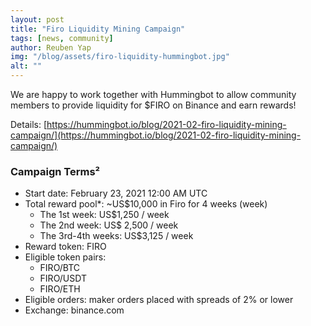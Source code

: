 ```yaml
---
layout: post
title: "Firo Liquidity Mining Campaign"
tags: [news, community]
author: Reuben Yap
img: "/blog/assets/firo-liquidity-hummingbot.jpg"
alt: ""
---
```


We are happy to work together with Hummingbot to allow community members to provide liquidity for $FIRO on Binance and earn rewards! 

Details: [https://hummingbot.io/blog/2021-02-firo-liquidity-mining-campaign/](https://hummingbot.io/blog/2021-02-firo-liquidity-mining-campaign/)

### Campaign Terms²
* Start date: February 23, 2021 12:00 AM UTC
* Total reward pool*: ~US$10,000 in Firo for 4 weeks (week)
	* The 1st week: US$1,250 / week
	* The 2nd week: US$ 2,500 / week
	* The 3rd-4th weeks: US$3,125 / week
* Reward token: FIRO
* Eligible token pairs:
	* FIRO/BTC
	* FIRO/USDT
	* FIRO/ETH
* Eligible orders: maker orders placed with spreads of 2% or lower
* Exchange: binance.com
